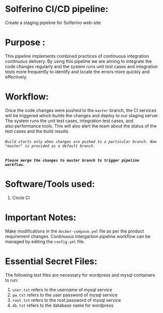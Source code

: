 # Solferino CI/CD pipeline:
Create a staging pipeline for Solferino web-site

# Purpose :
This pipeline implements combined practices of continuous integration continuous delivery. By using this pipeline we are aiming to integrate the code changes regularly and the system runs unit test cases and integration tests more frequently to identify and locate the errors more quickly and effectively.

# Workflow: 
Once the code changes were pushed to the `master` branch, the CI services will be triggered which builds the changes and deploy to our staging server. The system runs the unit test cases, integration test cases, and also performance tools. This will also alert the team about the status of the test cases and the build results.

###### `Build starts only when changes are pushed to a particular branch. Now "master" is provided as a default branch.`
#####  `Please merge the changes to master branch to trigger pipeline workflow.`

# Software/Tools used:
 1) Circle CI

# Important Notes:
Make modifications in the `docker-compose.yml` file as per the product requirement changes.
Continuous intergartion pipeline workflow can be managed by editing the `config.yml` file.

# Essential Secret Files:
The following text files are necessary for wordpress and mysql containers to run:
1. `user.txt` refers to the username of mysql service
2. `pw.txt` refers to the user password of mysql service
3. `root.txt` refers to the root password of mysql service
4. `db.txt` refers to the database name for wordpress



 
